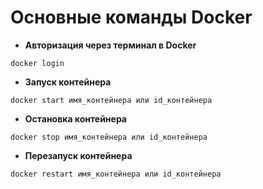 # Основные команды Docker

* **Авторизация через терминал в Docker**
```
docker login
```

* **Запуск контейнера**
```
docker start имя_контейнера или id_контейнера
```
* **Остановка контейнера**
```
docker stop имя_контейнера или id_контейнера
```
* **Перезапуск контейнера**
```
docker restart имя_контейнера или id_контейнера
```
